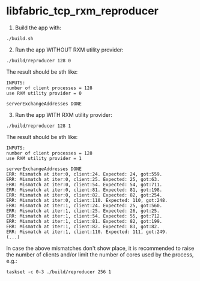 # libfabric_tcp_rxm_reproducer

1. Build the app with:
```
./build.sh
```
2. Run the app WITHOUT RXM utility provider:
```
./build/reproducer 128 0
```
   The result should be sth like:
```
INPUTS:
number of client processes = 128
use RXM utility provider = 0

serverExchangeAddresses DONE
```
3. Run the app WITH RXM utility provider:
```
./build/reproducer 128 1
```
   The result should be sth like:
```
INPUTS:
number of client processes = 128
use RXM utility provider = 1

serverExchangeAddresses DONE
ERR: Mismatch at iter:0, client:24. Expected: 24, got:559.
ERR: Mismatch at iter:0, client:25. Expected: 25, got:63.
ERR: Mismatch at iter:0, client:54. Expected: 54, got:711.
ERR: Mismatch at iter:0, client:81. Expected: 81, got:198.
ERR: Mismatch at iter:0, client:82. Expected: 82, got:254.
ERR: Mismatch at iter:0, client:110. Expected: 110, got:248.
ERR: Mismatch at iter:1, client:24. Expected: 25, got:560.
ERR: Mismatch at iter:1, client:25. Expected: 26, got:25.
ERR: Mismatch at iter:1, client:54. Expected: 55, got:712.
ERR: Mismatch at iter:1, client:81. Expected: 82, got:199.
ERR: Mismatch at iter:1, client:82. Expected: 83, got:82.
ERR: Mismatch at iter:1, client:110. Expected: 111, got:249.
(...)
```

In case the above mismatches don't show place, it is recommended to raise the number of clients and/or limit the number of cores used by the process, e.g.:
```
taskset -c 0-3 ./build/reproducer 256 1
```
